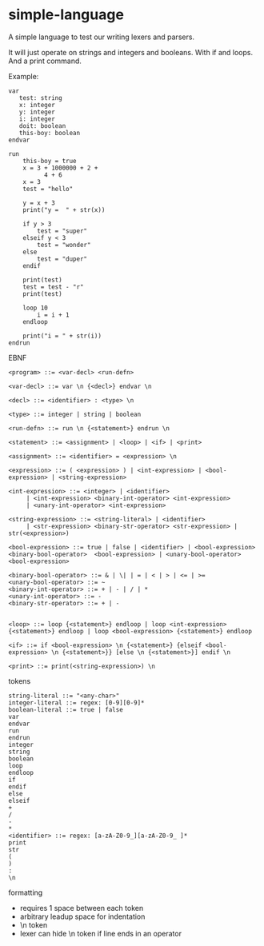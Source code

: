 # simple-language
A simple language to test our writing lexers and parsers.


It will just operate on strings and integers and booleans. With if and loops. And a print command.

Example:

	var
	   test: string
	   x: integer
	   y: integer
	   i: integer
	   doit: boolean
	   this-boy: boolean
	endvar
	
	run
	    this-boy = true
	    x = 3 + 1000000 + 2 +
	          4 + 6
	    x = 3
		test = "hello"
		    
		y = x + 3
		print("y =  " + str(x))
		
		if y > 3
			test = "super"
		elseif y < 3 
		    test = "wonder"
		else
		    test = "duper"
		endif
		
		print(test)
		test = test - "r"
		print(test)
		
		loop 10
		    i = i + 1
		endloop
		
		print("i = " + str(i))
	endrun
	
EBNF

	<program> ::= <var-decl> <run-defn>
	
	<var-decl> ::= var \n {<decl>} endvar \n
	
	<decl> ::= <identifier> : <type> \n
	
	<type> ::= integer | string | boolean
	
	<run-defn> ::= run \n {<statement>} endrun \n
	
	<statement> ::= <assignment> | <loop> | <if> | <print>
	
	<assignment> ::= <identifier> = <expression> \n
	
	<expression> ::= ( <expression> ) | <int-expression> | <bool-expression> | <string-expression>
	
	<int-expression> ::= <integer> | <identifier>
	     | <int-expression> <binary-int-operator> <int-expression>
	     | <unary-int-operator> <int-expression>
	
	<string-expression> ::= <string-literal> | <identifier>
	     | <str-expression> <binary-str-operator> <str-expression> | str(<expression>)
	
	<bool-expression> ::= true | false | <identifier> | <bool-expression> <binary-bool-operator>  <bool-expression> | <unary-bool-operator> <bool-expression>
	          
	<binary-bool-operator> ::= & | \| | = | < | > | <= | >=
	<unary-bool-operator> ::= ~
	<binary-int-operator> ::= + | - | / | *
	<unary-int-operator> ::= -
	<binary-str-operator> ::= + | -
	
	
	<loop> ::= loop {<statement>} endloop | loop <int-expression> {<statement>} endloop | loop <bool-expression> {<statement>} endloop
	
	<if> ::= if <bool-expression> \n {<statement>} {elseif <bool-expression> \n {<statement>}} [else \n {<statement>}] endif \n
	
	<print> ::= print(<string-expression>) \n
	
tokens

	string-literal ::= "<any-char>"
	integer-literal ::= regex: [0-9][0-9]*
	boolean-literal ::= true | false
	var
	endvar
	run
	endrun
	integer
	string
	boolean
	loop
	endloop
	if
	endif
	else
	elseif
	+
	/
	-
	*
	<identifier> ::= regex: [a-zA-Z0-9_][a-zA-Z0-9_ ]*
	print
	str
	(
	)
	:
	\n
	
formatting

* requires 1 space between each token
* arbitrary leadup space for indentation
* \n token
* lexer can hide \n token if line ends in an operator

